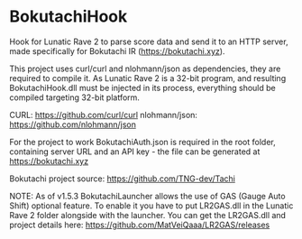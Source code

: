 # BokutachiHook
Hook for Lunatic Rave 2 to parse score data and send it to an HTTP server, made 
specifically for Bokutachi IR (https://bokutachi.xyz).

This project uses curl/curl and nlohmann/json as dependencies, they are required 
to compile it. As Lunatic Rave 2 is a 32-bit program, and resulting 
BokutachiHook.dll must be injected in its process, everything should be compiled 
targeting 32-bit platform.

CURL: https://github.com/curl/curl
nlohmann/json: https://github.com/nlohmann/json

For the project to work BokutachiAuth.json is required in the root folder, 
containing server URL and an API key - the file can be generated at 
https://bokutachi.xyz

Bokutachi project source: https://github.com/TNG-dev/Tachi

NOTE: As of v1.5.3 BokutachiLauncher allows the use of GAS (Gauge Auto Shift) optional feature. To enable it you have to put LR2GAS.dll in the Lunatic Rave 2 folder alongside with the launcher. You can get the LR2GAS.dll and project details here: https://github.com/MatVeiQaaa/LR2GAS/releases

